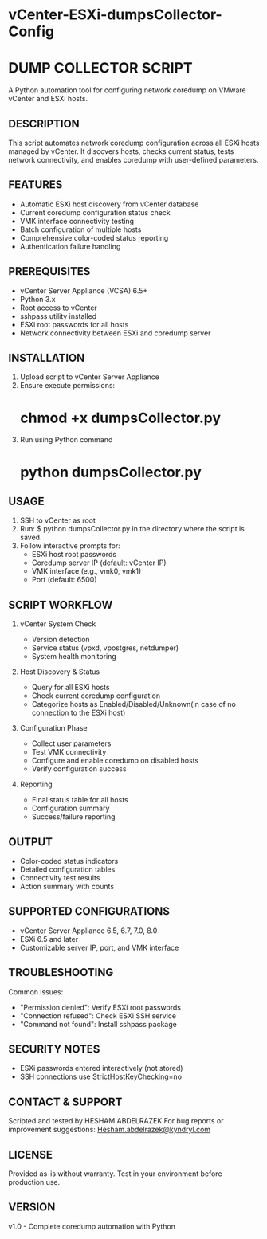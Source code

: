 # vCenter-ESXi-dumpsCollector-Config

DUMP COLLECTOR SCRIPT
=====================
A Python automation tool for configuring network coredump on VMware vCenter and ESXi hosts.

DESCRIPTION
-----------
This script automates network coredump configuration across all ESXi hosts managed by vCenter. 
It discovers hosts, checks current status, tests network connectivity, and enables coredump 
with user-defined parameters.

FEATURES
--------
- Automatic ESXi host discovery from vCenter database
- Current coredump configuration status check
- VMK interface connectivity testing
- Batch configuration of multiple hosts
- Comprehensive color-coded status reporting
- Authentication failure handling

PREREQUISITES
-------------
- vCenter Server Appliance (VCSA) 6.5+
- Python 3.x
- Root access to vCenter
- sshpass utility installed
- ESXi root passwords for all hosts
- Network connectivity between ESXi and coredump server

INSTALLATION
------------
1. Upload script to vCenter Server Appliance
2. Ensure execute permissions:
   # chmod +x dumpsCollector.py
3. Run using Python command
   # python dumpsCollector.py

USAGE
-----
1. SSH to vCenter as root
2. Run: $ python dumpsCollector.py in the directory where the script is saved.
3. Follow interactive prompts for:
   - ESXi host root passwords
   - Coredump server IP (default: vCenter IP)
   - VMK interface (e.g., vmk0, vmk1)
   - Port (default: 6500)

SCRIPT WORKFLOW
---------------
1. vCenter System Check
   - Version detection
   - Service status (vpxd, vpostgres, netdumper)
   - System health monitoring

2. Host Discovery & Status
   - Query for all ESXi hosts
   - Check current coredump configuration
   - Categorize hosts as Enabled/Disabled/Unknown(in case of no connection to the ESXi host)

3. Configuration Phase
   - Collect user parameters
   - Test VMK connectivity
   - Configure and enable coredump on disabled hosts
   - Verify configuration success

4. Reporting
   - Final status table for all hosts
   - Configuration summary
   - Success/failure reporting

OUTPUT
------
- Color-coded status indicators
- Detailed configuration tables
- Connectivity test results
- Action summary with counts

SUPPORTED CONFIGURATIONS
------------------------
- vCenter Server Appliance 6.5, 6.7, 7.0, 8.0
- ESXi 6.5 and later
- Customizable server IP, port, and VMK interface

TROUBLESHOOTING
---------------
Common issues:
- "Permission denied": Verify ESXi root passwords
- "Connection refused": Check ESXi SSH service
- "Command not found": Install sshpass package

SECURITY NOTES
--------------
- ESXi passwords entered interactively (not stored)
- SSH connections use StrictHostKeyChecking=no

CONTACT & SUPPORT
-----------------
Scripted and tested by HESHAM ABDELRAZEK
For bug reports or improvement suggestions:
Hesham.abdelrazek@kyndryl.com

LICENSE
-------
Provided as-is without warranty.
Test in your environment before production use.

VERSION
-------
v1.0 - Complete coredump automation with Python
